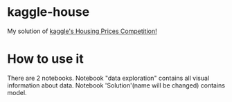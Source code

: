 # kaggle-house
My solution of [kaggle's Housing Prices Competition!](https://www.kaggle.com/c/home-data-for-ml-course/overview)

# How to use it
There are 2 notebooks. Notebook "data exploration" contains all visual information about data. Notebook 'Solution'(name will be changed) contains model.
